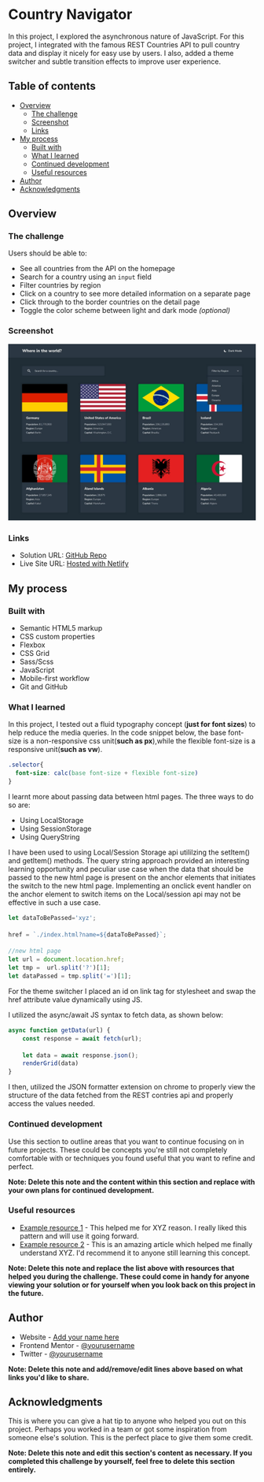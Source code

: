 # Country Navigator

In this project, I explored the asynchronous nature of JavaScript. For this project, I integrated with the famous REST Countries API to pull country data and display it nicely for easy use by users. I also, added a theme switcher and subtle transition effects to improve user experience.

## Table of contents

- [Overview](#overview)
  - [The challenge](#the-challenge)
  - [Screenshot](#screenshot)
  - [Links](#links)
- [My process](#my-process)
  - [Built with](#built-with)
  - [What I learned](#what-i-learned)
  - [Continued development](#continued-development)
  - [Useful resources](#useful-resources)
- [Author](#author)
- [Acknowledgments](#acknowledgments)

## Overview

### The challenge

Users should be able to:

- See all countries from the API on the homepage
- Search for a country using an `input` field
- Filter countries by region
- Click on a country to see more detailed information on a separate page
- Click through to the border countries on the detail page
- Toggle the color scheme between light and dark mode *(optional)*

### Screenshot

![screenshot](./design/desktop-design-home-dark.jpg)

### Links

- Solution URL: [GitHub Repo](https://github.com/Minard-NG/REST-Countries-API-with-color-theme-switcher)
- Live Site URL: [Hosted with Netlify](https://countrynavigator.netlify.app/)

## My process

### Built with

- Semantic HTML5 markup
- CSS custom properties
- Flexbox
- CSS Grid
- Sass/Scss
- JavaScript
- Mobile-first workflow
- Git and GitHub

### What I learned

In this project, I tested out a fluid typography concept (__just for font sizes__) to help reduce the media queries. In the code snippet below, the base font-size is a non-responsive css unit(__such as px__),while the flexible font-size is a responsive unit(__such as vw__). 

```css
.selector{
  font-size: calc(base font-size + flexible font-size)
}
```

I learnt more about passing data between html pages. The three ways to do so are:
- Using LocalStorage
- Using SessionStorage
- Using QueryString

I have been used to using Local/Session Storage api utililzing the setItem() and getItem() methods. The query string approach provided an interesting learning opportunity and peculiar use case when the data that should be passed to the new html page is present on the anchor elements that initiates the switch to the new html page. Implementing an onclick event handler on the anchor element to switch items on the Local/session api may not be effective in such a use case.

```js
let dataToBePassed='xyz';

href = `./index.html?name=${dataToBePassed}`;

//new html page
let url = document.location.href;
let tmp =  url.split('?')[1];
let dataPassed = tmp.split('=')[1];
```

For the theme switcher I placed an id on link tag for stylesheet and swap the href attribute value dynamically using JS.

I utilized the async/await JS syntax to fetch data, as shown below:

```js
async function getData(url) {
    const response = await fetch(url);

    let data = await response.json();
    renderGrid(data)
}
```

I then, utilized the JSON formatter extension on chrome to properly view the structure of the data fetched from the REST contries api and properly access the values needed.

### Continued development

Use this section to outline areas that you want to continue focusing on in future projects. These could be concepts you're still not completely comfortable with or techniques you found useful that you want to refine and perfect.

**Note: Delete this note and the content within this section and replace with your own plans for continued development.**

### Useful resources

- [Example resource 1](https://www.example.com) - This helped me for XYZ reason. I really liked this pattern and will use it going forward.
- [Example resource 2](https://www.example.com) - This is an amazing article which helped me finally understand XYZ. I'd recommend it to anyone still learning this concept.

**Note: Delete this note and replace the list above with resources that helped you during the challenge. These could come in handy for anyone viewing your solution or for yourself when you look back on this project in the future.**

## Author

- Website - [Add your name here](https://www.your-site.com)
- Frontend Mentor - [@yourusername](https://www.frontendmentor.io/profile/yourusername)
- Twitter - [@yourusername](https://www.twitter.com/yourusername)

**Note: Delete this note and add/remove/edit lines above based on what links you'd like to share.**

## Acknowledgments

This is where you can give a hat tip to anyone who helped you out on this project. Perhaps you worked in a team or got some inspiration from someone else's solution. This is the perfect place to give them some credit.

**Note: Delete this note and edit this section's content as necessary. If you completed this challenge by yourself, feel free to delete this section entirely.**
